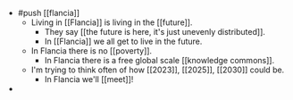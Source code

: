 - #push [[flancia]]
  - Living in [[Flancia]] is living in the [[future]].
	- They say [[the future is here, it's just unevenly distributed]]. 
    - In [[Flancia]] we all get to live in the future.
  - In Flancia there is no [[poverty]].
	- In Flancia there is a free global scale [[knowledge commons]].
  - I'm trying to think often of how [[2023]], [[2025]], [[2030]] could be.
	- In Flancia we'll [[meet]]!
-
